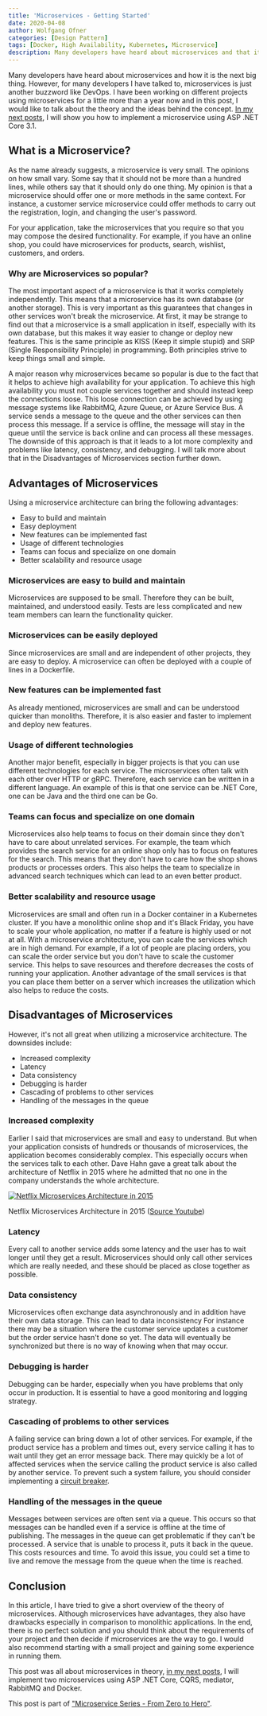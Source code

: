 ```yaml
---
title: 'Microservices - Getting Started'
date: 2020-04-08
author: Wolfgang Ofner
categories: [Design Pattern]
tags: [Docker, High Availability, Kubernetes, Microservice]
description: Many developers have heard about microservices and that it's the next great thing. But for many developers, microservices is just another buzzword.
---
```


Many developers have heard about microservices and how it is the next big thing. However, for many developers I have talked to, microservices is just another buzzword like DevOps. I have been working on different projects using microservices for a little more than a year now and in this post, I would like to talk about the theory and the ideas behind the concept. <a href="/programming-microservices-net-core-3-1/" target="_blank" rel="noopener noreferrer">In my next posts</a>, I will show you how to implement a microservice using ASP .NET Core 3.1.

## What is a Microservice?

As the name already suggests, a microservice is very small. The opinions on how small vary. Some say that it should not be more than a hundred lines, while others say that it should only do one thing. My opinion is that a microservice should offer one or more methods in the same context. For instance, a customer service microservice could offer methods to carry out the registration, login, and changing the user's password.

For your application, take the microservices that you require so that you may compose the desired functionality. For example, if you have an online shop, you could have microservices for products, search, wishlist, customers, and orders.

### Why are Microservices so popular?

The most important aspect of a microservice is that it works completely independently. This means that a microservice has its own database (or another storage). This is very important as this guarantees that changes in other services won't break the microservice. At first, it may be strange to find out that a microservice is a small application in itself, especially with its own database, but this makes it way easier to change or deploy new features. This is the same principle as KISS (Keep it simple stupid) and SRP (Single Responsibility Principle) in programming. Both principles strive to keep things small and simple.

A major reason why microservices became so popular is due to the fact that it helps to achieve high availability for your application. To achieve this high availability you must not couple services together and should instead keep the connections loose. This loose connection can be achieved by using message systems like RabbitMQ, Azure Queue, or Azure Service Bus. A service sends a message to the queue and the other services can then process this message. If a service is offline, the message will stay in the queue until the service is back online and can process all these messages. The downside of this approach is that it leads to a lot more complexity and problems like latency, consistency, and debugging. I will talk more about that in the Disadvantages of Microservices section further down.

## Advantages of Microservices

Using a microservice architecture can bring the following advantages:

  * Easy to build and maintain
  * Easy deployment
  * New features can be implemented fast
  * Usage of different technologies
  * Teams can focus and specialize on one domain
  * Better scalability and resource usage

### Microservices are easy to build and maintain

Microservices are supposed to be small. Therefore they can be built, maintained, and understood easily. Tests are less complicated and new team members can learn the functionality quicker.

### Microservices can be easily deployed

Since microservices are small and are independent of other projects, they are easy to deploy. A microservice can often be deployed with a couple of lines in a Dockerfile.

### New features can be implemented fast

As already mentioned, microservices are small and can be understood quicker than monoliths. Therefore, it is also easier and faster to implement and deploy new features.

### Usage of different technologies

Another major benefit, especially in bigger projects is that you can use different technologies for each service. The microservices often talk with each other over HTTP or gRPC. Therefore, each service can be written in a different language. An example of this is that one service can be .NET Core, one can be Java and the third one can be Go.

### Teams can focus and specialize on one domain

Microservices also help teams to focus on their domain since they don't have to care about unrelated services. For example, the team which provides the search service for an online shop only has to focus on features for the search. This means that they don't have to care how the shop shows products or processes orders. This also helps the team to specialize in advanced search techniques which can lead to an even better product.

### Better scalability and resource usage

Microservices are small and often run in a Docker container in a Kubernetes cluster. If you have a monolithic online shop and it's Black Friday, you have to scale your whole application, no matter if a feature is highly used or not at all. With a microservice architecture, you can scale the services which are in high demand. For example, if a lot of people are placing orders, you can scale the order service but you don't have to scale the customer service. This helps to save resources and therefore decreases the costs of running your application. Another advantage of the small services is that you can place them better on a server which increases the utilization which also helps to reduce the costs.

## Disadvantages of Microservices

However, it's not all great when utilizing a microservice architecture. The downsides include:

  * Increased complexity
  * Latency
  * Data consistency
  * Debugging is harder
  * Cascading of problems to other services
  * Handling of the messages in the queue

### Increased complexity

Earlier I said that microservices are small and easy to understand. But when your application consists of hundreds or thousands of microservices, the application becomes considerably complex. This especially occurs when the services talk to each other. Dave Hahn gave a great talk about the architecture of Netflix in 2015 where he admitted that no one in the company understands the whole architecture.

<div class="col-12 col-sm-10 aligncenter">
  <a href="/assets/img/posts/2020/04/Netflix-Architecture-in-2015.jpg"><img loading="lazy" src="/assets/img/posts/2020/04/Netflix-Architecture-in-2015.jpg" alt="Netflix Microservices Architecture in 2015" /></a>
  
  <p>
    Netflix Microservices Architecture in 2015 (<a href="https://www.youtube.com/watch?v=-mL3zT1iIKw" target="_blank" rel="noopener noreferrer">Source Youtube</a>)
  </p>
</div>

### Latency

Every call to another service adds some latency and the user has to wait longer until they get a result. Microservices should only call other services which are really needed, and these should be placed as close together as possible.

### Data consistency

Microservices often exchange data asynchronously and in addition have their own data storage. This can lead to data inconsistency For instance there may be a situation where the customer service updates a customer but the order service hasn't done so yet. The data will eventually be synchronized but there is no way of knowing when that may occur.

### Debugging is harder

Debugging can be harder, especially when you have problems that only occur in production. It is essential to have a good monitoring and logging strategy.

### Cascading of problems to other services

A failing service can bring down a lot of other services. For example, if the product service has a problem and times out, every service calling it has to wait until they get an error message back. There may quickly be a lot of affected services when the service calling the product service is also called by another service. To prevent such a system failure, you should consider implementing a <a href="https://microservices.io/patterns/reliability/circuit-breaker.html" target="_blank" rel="noopener noreferrer">circuit breaker</a>.

### Handling of the messages in the queue

Messages between services are often sent via a queue. This occurs so that messages can be handled even if a service is offline at the time of publishing. The messages in the queue can get problematic if they can't be processed. A service that is unable to process it, puts it back in the queue. This costs resources and time. To avoid this issue, you could set a time to live and remove the message from the queue when the time is reached.

## Conclusion

In this article, I have tried to give a short overview of the theory of microservices. Although microservices have advantages, they also have drawbacks especially in comparison to monolithic applications. In the end, there is no perfect solution and you should think about the requirements of your project and then decide if microservices are the way to go. I would also recommend starting with a small project and gaining some experience in running them.

This post was all about microservices in theory, <a href="/programming-microservices-net-core-3-1/" target="_blank" rel="noopener noreferrer">in my next posts</a>, I will implement two microservices using ASP .NET Core, CQRS, mediator, RabbitMQ and Docker.

This post is part of ["Microservice Series - From Zero to Hero"](/microservice-series-from-zero-to-hero).